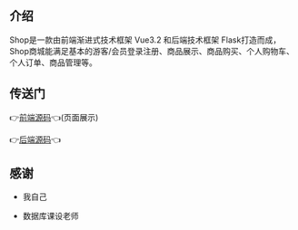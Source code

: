 ## 介绍

Shop是一款由前端渐进式技术框架 Vue3.2 和后端技术框架 Flask打造而成，Shop商城能满足基本的游客/会员登录注册、商品展示、商品购买、个人购物车、个人订单、商品管理等。

## 传送门

👉[前端源码](./Back-end/)👈(页面展示)

👉[后端源码](./Front-end/)👈

## 感谢

- 我自己
  
- 数据库课设老师